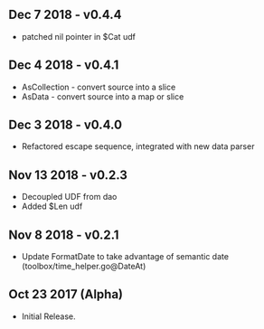 ## Dec 7 2018 - v0.4.4
  *  patched nil pointer in $Cat udf

## Dec 4 2018 - v0.4.1
  *  AsCollection - convert source into a slice
  *  AsData - convert source into a map or slice


## Dec 3 2018 - v0.4.0
  * Refactored escape sequence, integrated with new data parser

## Nov 13 2018 - v0.2.3
  * Decoupled UDF from dao
  * Added $Len udf 

## Nov 8 2018 - v0.2.1
  * Update FormatDate to take advantage of semantic date (toolbox/time_helper.go@DateAt)

## Oct 23 2017 (Alpha)

  * Initial Release.
